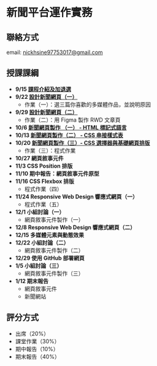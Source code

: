 # 新聞平台運作實務 
## 聯絡方式
email: nickhsine97753017@gmail.com

## 授課課綱
* **9/15 [課程介紹及加退選](https://nickhsine.github.io/teach-at-nccu/109-01/09-15)**
* **9/22 [設計新聞網頁（一）](https://nickhsine.github.io/teach-at-nccu/109-01/09-22/)**
  * 作業（一）：選三篇你喜歡的多媒體作品，並說明原因
* **9/29 [設計新聞網頁（二）](https://nickhsine.github.io/teach-at-nccu/109-01/09-29/)**
  * 作業（二）：用 Figma 製作 RWD 文章頁
* **10/6 [新聞網頁製作 （一） - HTML 標記式語言](https://hackmd.io/svhFYKq4QyaarC_J0WRsig)**
* **10/13 [新聞網頁製作（二） - CSS 串接樣式表](https://hackmd.io/Pekdv0mvT8qD_LXLzUo9iQ)**
* **10/20 [新聞網頁製作（三）- CSS 選擇器與基礎網頁排版](https://hackmd.io/ccO-gvxFR5-49q3ePoNJkg)**
  * 作業（三）：程式作業
* **10/27 網頁敘事元件**
* **11/3 CSS Position 排版**
* **11/10 期中報告：網頁敘事元件原型**
* **11/16 CSS Flexbox 排版**
  * 程式作業（四）
* **11/24 Responsive Web Design 響應式網頁（一）**
  * 程式作業（五）
* **12/1 小組討論（一）**
  * 網頁敘事元件製作（一）
* **12/8 Responsive Web Design 響應式網頁（二）**
* **12/15 多媒體元素與動態效果**
* **12/22 小組討論（二）**
  * 網頁敘事元件製作（二）
* **12/29 使用 GitHub 部署網頁**
* **1/5 小組討論（三）**
  * 網頁敘事元件製作（三）
* **1/12 期末報告**
  * 網頁敘事元件
  * 新聞網站

## 評分方式
- 出席（20%）
- 課堂作業（30%）
- 期中報告（10%）
- 期末報告（40%）
